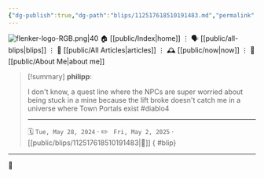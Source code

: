 ```yaml
---
{"dg-publish":true,"dg-path":"blips/112517618510191483.md","permalink":"/blips/112517618510191483/","title":"philipp on mastodon @ 2024-05-28"}
---
```



<div class="transclusion internal-embed is-loaded"><div class="markdown-embed">




![flenker-logo-RGB.png|40](/img/user/attachments/flenker-logo-RGB.png)
🏠 [[public/Index\|home]]  ⋮ 🗣️ [[public/all-blips\|blips]] ⋮  📝 [[public/All Articles\|articles]]  ⋮ 🕰️ [[public/now\|now]] ⋮ 🪪 [[public/About Me\|about me]]


</div></div>


> [!summary] **philipp**:
>
> I don't know, a quest line where the NPCs are super worried about being stuck in a mine because the lift broke doesn't catch me in a universe where Town Portals exist #diablo4
> - - -
>
> 🗓️ <code>Tue, May 28, 2024</code>  · ✏️ <code> Fri, May 2, 2025</code>  · [[public/blips/112517618510191483\|🔗]]
{ #blip}


- - -

 👾
